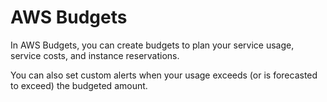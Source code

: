 # AWS Budgets

In AWS Budgets, you can create budgets to plan your service usage, service costs, and instance reservations.

You can also set custom alerts when your usage exceeds (or is forecasted to exceed) the budgeted amount.